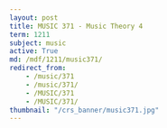 ```yaml
---
layout: post
title: MUSIC 371 - Music Theory 4
term: 1211
subject: music
active: True
md: /mdf/1211/music371/
redirect_from:
    - /music/371
    - /music/371/
    - /MUSIC/371
    - /MUSIC/371/
thumbnail: "/crs_banner/music371.jpg"
---
```


